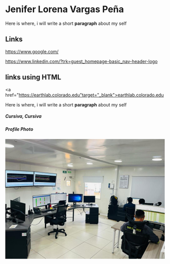 # Jenifer Lorena Vargas Peña
Here is where, i will write a short **paragraph** about my self

## Links
https://www.google.com/

https://www.linkedin.com/?trk=guest_homepage-basic_nav-header-logo


## links using HTML
<a href="https://earthlab.colorado.edu"target="_blank">earthlab.colorado.edu </a>

Here is where, i will write a short **paragraph** about my self

##### Cursiva, *Cursiva*
##### Profile Photo
![CCOTIGANA](CCOTIGANA.jpeg)
